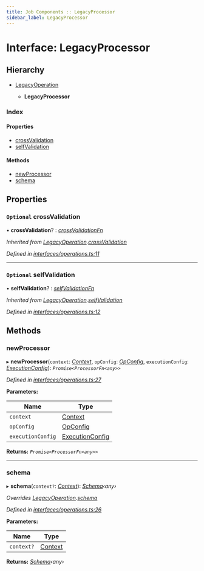 ```yaml
---
title: Job Components :: LegacyProcessor
sidebar_label: LegacyProcessor
---
```


# Interface: LegacyProcessor

## Hierarchy

* [LegacyOperation](legacyoperation.md)

  * **LegacyProcessor**

### Index

#### Properties

* [crossValidation](legacyprocessor.md#optional-crossvalidation)
* [selfValidation](legacyprocessor.md#optional-selfvalidation)

#### Methods

* [newProcessor](legacyprocessor.md#newprocessor)
* [schema](legacyprocessor.md#schema)

## Properties

### `Optional` crossValidation

• **crossValidation**? : *[crossValidationFn](../overview.md#crossvalidationfn)*

*Inherited from [LegacyOperation](legacyoperation.md).[crossValidation](legacyoperation.md#optional-crossvalidation)*

*Defined in [interfaces/operations.ts:11](https://github.com/terascope/teraslice/blob/e480fc67/packages/job-components/src/interfaces/operations.ts#L11)*

___

### `Optional` selfValidation

• **selfValidation**? : *[selfValidationFn](../overview.md#selfvalidationfn)*

*Inherited from [LegacyOperation](legacyoperation.md).[selfValidation](legacyoperation.md#optional-selfvalidation)*

*Defined in [interfaces/operations.ts:12](https://github.com/terascope/teraslice/blob/e480fc67/packages/job-components/src/interfaces/operations.ts#L12)*

## Methods

###  newProcessor

▸ **newProcessor**(`context`: *[Context](context.md)*, `opConfig`: *[OpConfig](opconfig.md)*, `executionConfig`: *[ExecutionConfig](executionconfig.md)*): *`Promise<ProcessorFn<any>>`*

*Defined in [interfaces/operations.ts:27](https://github.com/terascope/teraslice/blob/e480fc67/packages/job-components/src/interfaces/operations.ts#L27)*

**Parameters:**

Name | Type |
------ | ------ |
`context` | [Context](context.md) |
`opConfig` | [OpConfig](opconfig.md) |
`executionConfig` | [ExecutionConfig](executionconfig.md) |

**Returns:** *`Promise<ProcessorFn<any>>`*

___

###  schema

▸ **schema**(`context?`: *[Context](context.md)*): *[Schema](operationmodule.md#schema)‹*any*›*

*Overrides [LegacyOperation](legacyoperation.md).[schema](legacyoperation.md#schema)*

*Defined in [interfaces/operations.ts:26](https://github.com/terascope/teraslice/blob/e480fc67/packages/job-components/src/interfaces/operations.ts#L26)*

**Parameters:**

Name | Type |
------ | ------ |
`context?` | [Context](context.md) |

**Returns:** *[Schema](operationmodule.md#schema)‹*any*›*

